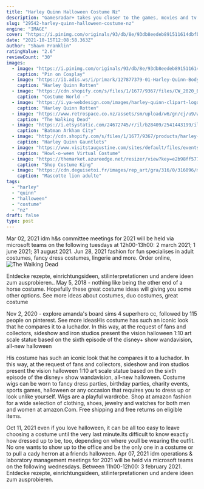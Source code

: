 ```yaml
---
title: "Harley Quinn Halloween Costume Nz"
description: "Gamesradar+ takes you closer to the games, movies and tv you love."
slug: "29542-harley-quinn-halloween-costume-nz"
engine: "IMAGE"
cover: "https://i.pinimg.com/originals/93/db/8e/93db8eedeb891511614dbfbdb735a4cd.jpg"
date: "2021-10-15T12:08:58.363Z"
author: "Shawn Franklin"
ratingValue: "2.6"
reviewCount: "30"
images:
  - image: "https://i.pinimg.com/originals/93/db/8e/93db8eedeb891511614dbfbdb735a4cd.jpg"
    caption: "Pin on Cosplay"
  - image: "https://i1.adis.ws/i/primark/127877379-01-Harley-Quinn-Body-Tattoos?w=1000&h=1000&img404=missing_product&locale=en-*,*"
    caption: "Harley Quinn Rotten"
  - image: "https://cdn.shopify.com/s/files/1/1677/9367/files/CW_2020_Banner_Armagedden_2000x.jpg?v=1615267396"
    caption: "Costume World -"
  - image: "https://i.ya-webdesign.com/images/harley-quinn-clipart-logo-13.png"
    caption: "Harley Quinn Rotten"
  - image: "https://www.retrospace.co.nz/assets/sm/upload/w6/gn/cj/u9/walking-dead-michonne-10-action-figure-01.png"
    caption: "The Walking Dead"
  - image: "https://i.etsystatic.com/24672745/r/il/b28409/2541443199/il_fullxfull.2541443199_srhy.jpg"
    caption: "Batman Arkham City"
  - image: "http://cdn.shopify.com/s/files/1/1677/9367/products/harley-quinn-gauntlets-for-adults-warner-bros-dc-comics-rubies-accessories-gloves-dc-32227-2_800x.jpg?v=1588847161"
    caption: "Harley Quinn Gauntlets"
  - image: "https://www.visitstaugustine.com/sites/default/files/events/cover/halloween-dogs-pix2870607_1920-web.jpg"
    caption: "Howl-o-ween Virtual Costume"
  - image: "https://themarket.azureedge.net/resizer/view?key=e2b98ff577803f32d028d3a0de11875c&b=productimages&w=418&h=632"
    caption: "Shop Costume King"
  - image: "https://cdn.deguisetoi.fr/images/rep_art/gra/316/0/316096/mascotte-lion-adulte_316096.jpg"
    caption: "Mascotte lion adulte"
tags:
  - "harley"
  - "quinn"
  - "halloween"
  - "costume"
  - "nz"
draft: false
type: post
---
```


Mar 02, 2021 idm h&s committee meetings for 2021 will be held via microsoft teams on the following tuesdays at 12h00-13h00: 2 march 2021; 1 june 2021; 31 august 2021. Jun 28, 2021 fashion for fun specialises in adult costumes, fancy dress costumes, lingerie and more. Order online,
![The Walking Dead](https://www.retrospace.co.nz/assets/sm/upload/w6/gn/cj/u9/walking-dead-michonne-10-action-figure-01.png "The Walking Dead")

Entdecke rezepte, einrichtungsideen, stilinterpretationen und andere ideen zum ausprobieren.. May 5, 2018 - nothing like being the other end of a horse costume. Hopefully these great costume ideas will giving you some other options. See more ideas about costumes, duo costumes, great costume
<!--inArticleAds-->

<!--galleryOne-->

Nov 2, 2020 - explore amanda's board sims 4 superhero cc, followed by 115 people on pinterest. See more ideasHis costume has such an iconic look that he compares it to a luchador. In this way, at the request of fans and collectors, sideshow and iron studios present the vision halloween 1:10 art scale statue based on the sixth episode of the disney+ show wandavision, all-new halloween
<!--inArticleAds-->

<!--galleryTwo-->

His costume has such an iconic look that he compares it to a luchador. In this way, at the request of fans and collectors, sideshow and iron studios present the vision halloween 1:10 art scale statue based on the sixth episode of the disney+ show wandavision, all-new halloween. Costume wigs can be worn to fancy dress parties, birthday parties, charity events, sports games, halloween or any occasion that requires you to dress up or look unlike yourself. Wigs are a playful wardrobe. Shop at amazon fashion for a wide selection of clothing, shoes, jewelry and watches for both men and women at amazon.Com. Free shipping and free returns on eligible items.
<!--galleryThree-->

Oct 11, 2021 even if you love halloween, it can be all too easy to leave choosing a costume until the very last minute.Its difficult to know exactly how dressed up to be, too, depending on where youll be wearing the outfit. No one wants to show up to the office and be the only one in a costume or to pull a cady herron at a friends halloween. Apr 07, 2021 idm operations & laboratory management meetings for 2021 will be held via microsoft teams on the following wednesdays. Between 11h00-12h00: 3 february 2021. Entdecke rezepte, einrichtungsideen, stilinterpretationen und andere ideen zum ausprobieren.